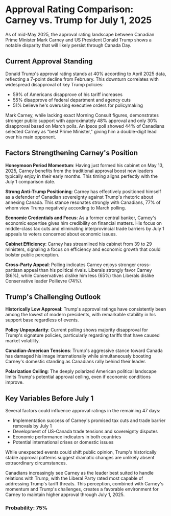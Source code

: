 # Approval Rating Comparison: Carney vs. Trump for July 1, 2025

As of mid-May 2025, the approval rating landscape between Canadian Prime Minister Mark Carney and US President Donald Trump shows a notable disparity that will likely persist through Canada Day.

## Current Approval Standing

Donald Trump's approval rating stands at 40% according to April 2025 data, reflecting a 7-point decline from February. This downturn correlates with widespread disapproval of key Trump policies:
- 59% of Americans disapprove of his tariff increases
- 55% disapprove of federal department and agency cuts
- 51% believe he's overusing executive orders for policymaking

Mark Carney, while lacking exact Morning Consult figures, demonstrates stronger public support with approximately 48% approval and only 30% disapproval based on March polls. An Ipsos poll showed 44% of Canadians selected Carney as "best Prime Minister," giving him a double-digit lead over his main opponent.

## Factors Strengthening Carney's Position

**Honeymoon Period Momentum**: Having just formed his cabinet on May 13, 2025, Carney benefits from the traditional approval boost new leaders typically enjoy in their early months. This timing aligns perfectly with the July 1 comparison date.

**Strong Anti-Trump Positioning**: Carney has effectively positioned himself as a defender of Canadian sovereignty against Trump's rhetoric about annexing Canada. This stance resonates strongly with Canadians, 77% of whom view Trump negatively according to March polling.

**Economic Credentials and Focus**: As a former central banker, Carney's economic expertise gives him credibility on financial matters. His focus on middle-class tax cuts and eliminating interprovincial trade barriers by July 1 appeals to voters concerned about economic issues.

**Cabinet Efficiency**: Carney has streamlined his cabinet from 39 to 29 ministers, signaling a focus on efficiency and economic growth that could bolster public perception.

**Cross-Party Appeal**: Polling indicates Carney enjoys stronger cross-partisan appeal than his political rivals. Liberals strongly favor Carney (86%), while Conservatives dislike him less (65%) than Liberals dislike Conservative leader Poilievre (74%).

## Trump's Challenging Outlook

**Historically Low Approval**: Trump's approval ratings have consistently been among the lowest of modern presidents, with remarkable stability in his support base regardless of events.

**Policy Unpopularity**: Current polling shows majority disapproval for Trump's signature policies, particularly regarding tariffs that have caused market volatility.

**Canadian-American Tensions**: Trump's aggressive stance toward Canada has damaged his image internationally while simultaneously boosting Carney's domestic standing as Canadians rally behind their leader.

**Polarization Ceiling**: The deeply polarized American political landscape limits Trump's potential approval ceiling, even if economic conditions improve.

## Key Variables Before July 1

Several factors could influence approval ratings in the remaining 47 days:

- Implementation success of Carney's promised tax cuts and trade barrier removals by July 1
- Development of US-Canada trade tensions and sovereignty disputes
- Economic performance indicators in both countries
- Potential international crises or domestic issues

While unexpected events could shift public opinion, Trump's historically stable approval patterns suggest dramatic changes are unlikely absent extraordinary circumstances.

Canadians increasingly see Carney as the leader best suited to handle relations with Trump, with the Liberal Party rated most capable of addressing Trump's tariff threats. This perception, combined with Carney's momentum and Trump's challenges, creates a favorable environment for Carney to maintain higher approval through July 1, 2025.

### Probability: 75%
